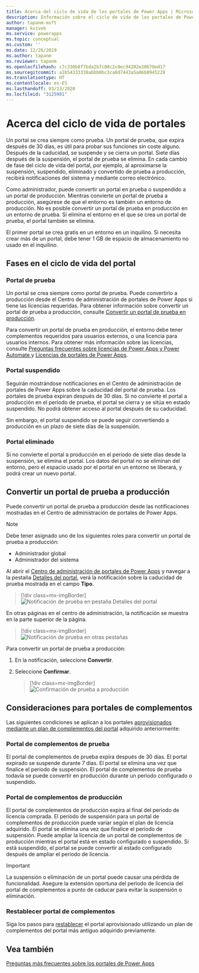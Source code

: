 ```yaml
---
title: Acerca del ciclo de vida de los portales de Power Apps | MicrosoftDocs
description: Información sobre el ciclo de vida de los portales de Power Apps y su conversión de prueba a producción.
author: tapanm-msft
manager: kvivek
ms.service: powerapps
ms.topic: conceptual
ms.custom: ''
ms.date: 12/26/2019
ms.author: tapanm
ms.reviewer: tapanm
ms.openlocfilehash: c7c330b8f7bda2b7c08c2c0ec94202e20670ed17
ms.sourcegitcommit: a1b54333338abbb0bc3ca0d7443a5a06b8945228
ms.translationtype: HT
ms.contentlocale: es-ES
ms.lasthandoff: 03/13/2020
ms.locfileid: "3125901"
---
```

# <a name="about-portal-lifecycle"></a>Acerca del ciclo de vida de portales

Un portal se crea siempre como prueba. Un portal de prueba, que expira después de 30 días, es útil para probar sus funciones sin coste alguno. Después de la caducidad, se suspende y se cierra un portal. Siete días después de la suspensión, el portal de prueba se elimina. En cada cambio de fase del ciclo de vida del portal, por ejemplo, al aproximarse la suspensión, suspendido, eliminado y convertido de prueba a producción, recibirá notificaciones del sistema y mediante correo electrónico.

Como administrador, puede convertir un portal en prueba o suspendido a un portal de producción. Mientras convierte un portal de prueba a producción, asegúrese de que el entorno es también un entorno de producción. No es posible convertir un portal de prueba en producción en un entorno de prueba. Si elimina el entorno en el que se crea un portal de prueba, el portal también se elimina.

El primer portal se crea gratis en un entorno en un inquilino. Si necesita crear más de un portal, debe tener 1 GB de espacio de almacenamiento no usado en el inquilino.

## <a name="stages-in-portal-lifecycle"></a>Fases en el ciclo de vida del portal

### <a name="trial-portal"></a>Portal de prueba

Un portal se crea siempre como portal de prueba. Puede convertirlo a producción desde el Centro de administración de portales de Power Apps si tiene las licencias requeridas. Para obtener información sobre convertir un portal de prueba a producción, consulte [Convertir un portal de prueba en producción](#convert-a-trial-portal-to-production).

Para convertir un portal de prueba en producción, el entorno debe tener complementos requeridos para usuarios externos, o una licencia para usuarios internos. Para obtener más información sobre las licencias, consulte [Preguntas frecuentes sobre licencias de Power Apps y Power Automate ](https://docs.microsoft.com/power-platform/admin/powerapps-flow-licensing-faq) y [Licencias de portales de Power Apps](https://docs.microsoft.com/power-platform/admin/powerapps-flow-licensing-faq#can-you-share-more-details-regarding-the-new-power-apps-portals-licensing).

### <a name="suspended-portal"></a>Portal suspendido

Seguirán mostrándose notificaciones en el Centro de administración de portales de Power Apps sobre la caducidad del portal de prueba. Los portales de prueba expiran después de 30 días. Si no convierte el portal a producción en el período de prueba, el portal se cierra y se sitúa en estado suspendido. No podrá obtener acceso al portal después de su caducidad.

Sin embargo, el portal suspendido se puede seguir convertiendo a producción en un plazo de siete días de la suspensión. 

### <a name="deleted-portal"></a>Portal eliminado

Si no convierte el portal a producción en el período de siete días desde la suspensión, se elimina el portal. Los datos del portal no se eliminan del entorno, pero el espacio usado por el portal en un entorno se liberará, y podrá crear un nuevo portal.

## <a name="convert-a-trial-portal-to-production"></a>Convertir un portal de prueba a producción

Puede convertir un portal de prueba a producción desde las notificaciones mostradas en el Centro de administración de portales de Power Apps.

> [!NOTE]
> Debe tener asignado uno de los siguientes roles para convertir un portal de prueba a producción:
> - Administrador global
> - Administrador del sistema

Al abrir el [Centro de administración de portales de Power Apps](admin-overview.md) y navegar a la pestaña [Detalles del portal](portal-details.md), verá la notificación sobre la caducidad de prueba mostrada en el campo **Tipo**.

> [!div class=mx-imgBorder]
> ![Notificación de prueba en pestaña Detalles del portal](../media/admin-center-convert-notif.png "Notificación de prueba en pestaña Detalles del portal")

En otras páginas en el centro de administración, la notificación se muestra en la parte superior de la página.

> [!div class=mx-imgBorder]
> ![Notificación de prueba en otras pestañas](../media/admin-center-convert-notif-all.png "Notificación de prueba en otras pestañas")

Para convertir un portal de prueba a producción:

1.  En la notificación, seleccione **Convertir**.

2.  Seleccione **Confirmar**.

    > [!div class=mx-imgBorder]
    > ![Confirmación de prueba a producción](../media/trial-to-prod-confirm.png "Confirmación de prueba a producción")

## <a name="considerations-for-add-on-portals"></a>Consideraciones para portales de complementos

Las siguientes condiciones se aplican a los portales [aprovisionados mediante un plan de complementos del portal](../provision-portal-add-on.md) adquirido anteriormente:

### <a name="trial-add-on-portal"></a>Portal de complementos de prueba

El portal de complementos de prueba expira después de 30 días. El portal expirado se suspende durante 7 días. El portal se elimina una vez que finalice el periodo de suspensión. El portal de complementos de prueba todavía se puede convertir en producción durante un periodo configurado o suspendido.

### <a name="production-add-on-portal"></a>Portal de complementos de producción

El portal de complementos de producción expira al final del periodo de licencia comprada. El período de suspensión para un portal de complementos de producción puede variar según el plan de licencia adquirido. El portal se elimina una vez que finalice el periodo de suspensión. Puede ampliar la licencia de un portal de complementos de producción mientras el portal está en estado configurado o suspendido. Si está suspendido, el portal se puede convertir al estado configurado después de ampliar el periodo de licencia.

> [!IMPORTANT]
> La suspensión o eliminación de un portal puede causar una pérdida de funcionalidad. Asegure la extensión oportuna del periodo de licencia del portal de complementos a punto de caducar para evitar la suspensión o eliminación.

### <a name="reset-add-on-portal"></a>Restablecer portal de complementos

Siga los pasos para [restablecer](reset-portal.md) el portal aprovisionado utilizando un plan de complementos del portal más antiguo adquirido previamente.

## <a name="see-also"></a>Vea también

[Preguntas más frecuentes sobre los portales de Power Apps](../faq.md)
